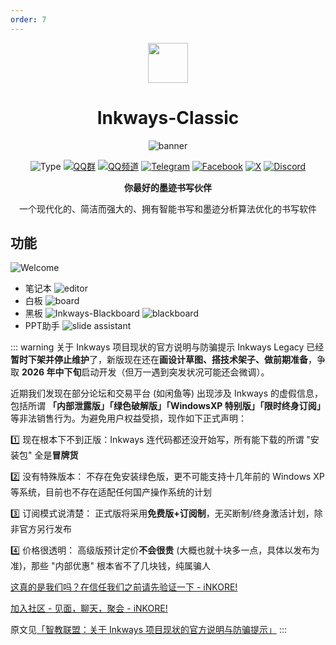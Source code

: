 ```yaml
---
order: 7
---
```


<div align="center">

<img src="/icon/Inkways-Classic.png" width="64"/>

# Inkways-Classic

<ArticleMetadata />

![banner](/images/Inkways-Classic/inkways_banner.png)

![Type](https://img.shields.io/badge/Type-Closed_Source-orange)
[![QQ群](https://img.shields.io/badge/-QQ%E7%BE%A4%EF%BD%9C655979143-blue?style=flat&logo=QQ)](https://qm.qq.com/q/wzFUnRBF9C)
[![QQ频道](https://img.shields.io/badge/-QQ%E9%A2%91%E9%81%93%EF%BD%9C1nkoreStudios-blue?style=flat&logo=QQ)](https://pd.qq.com/s/g3o1pmidm)
[![Telegram](https://img.shields.io/badge/-Telegram%EF%BD%9C@iNKORE_Studios-blue?style=flat&logo=Telegram)](https://t.me/iNKORE)
[![Facebook](https://img.shields.io/badge/-Facebook%EF%BD%9C@iNKORE_Studios-blue?style=flat&logo=Facebook)](https://www.facebook.com/iNKORE.NET)
[![X](https://img.shields.io/badge/-X%EF%BD%9C@iNKORE_NET-black?style=flat&logo=X)](https://x.com/iNKORE_NET)
[![Discord](https://img.shields.io/badge/-Discord%EF%BD%9Cm6NPNVk4bs-white?style=flat&logo=Discord)](https://discord.com/invite/m6NPNVk4bs)

**你最好的墨迹书写伙伴**

一个现代化的、简洁而强大的、拥有智能书写和墨迹分析算法优化的书写软件

</div>

<Linkcard url="https://inkore.net/" title="Inkways-Classic 官网" description="https://inkore.net/" logo="/icon/Inkways-Classic.png"/>

## 功能
![Welcome](/images/Inkways-Classic/Welcome.png)

- 笔记本
  ![editor](/images/Inkways-Classic/image_inkways_10.png)
- 白板
  ![board](/images/Inkways-Classic/image_inkways_6.png)
- 黑板
  ![Inkways-Blackboard](/images/Inkways-Classic/Inkways-Blackboard.png)
  ![blackboard](/images/Inkways-Classic/Blackboard.png)
- PPT助手
  ![slide assistant](/images/Inkways-Classic/image_inkways_7.png)

::: warning 关于 Inkways 项目现状的官方说明与防骗提示
Inkways Legacy 已经**暂时下架并停止维护**了，新版现在还在**画设计草图、搭技术架子、做前期准备**，争取 **2026 年中下旬**启动开发（但万一遇到突发状况可能还会微调）。

近期我们发现在部分论坛和交易平台 (如闲鱼等) 出现涉及 Inkways 的虚假信息，包括所谓 **「内部泄露版」「绿色破解版」「WindowsXP 特别版」「限时终身订阅」** 等非法销售行为。为避免用户权益受损，现作如下正式声明：

1️⃣ 现在根本下不到正版：Inkways 连代码都还没开始写，所有能下载的所谓 "安装包" 全是**冒牌货**

2️⃣ 没有特殊版本： 不存在免安装绿色版，更不可能支持十几年前的 Windows XP 等系统，目前也不存在适配任何国产操作系统的计划

3️⃣ 订阅模式说清楚： 正式版将采用**免费版+订阅制**，无买断制/终身激活计划，除非官方另行发布

4️⃣ 价格很透明： 高级版预计定价**不会很贵** (大概也就十块多一点，具体以发布为准)，那些 "内部优惠" 根本省不了几块钱，纯属骗人


[这真的是我们吗？在信任我们之前请先验证一下 - iNKORE!](https://www.inkore.net/about/imposters)

[加入社区 - 见面，聊天，聚会 - iNKORE!](https://www.inkore.net/about/community?topics=inkways&locales=zh-cn)

原文见[「智教联盟：关于 Inkways 项目现状的官方说明与防骗提示」](https://forum.smart-teach.cn/d/476)
:::